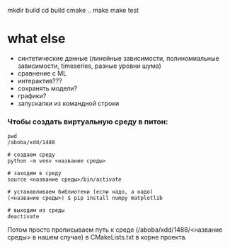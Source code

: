 mkdir build
  cd build
  cmake ..
  make
  make test

# what else
-   синтетические данные (линейные зависимости, полиномиальные зависимости, timeseries, разные уровни шума)
-   сравнение с ML
-   интерактив???
-   сохранять модели?
-   графики?
-   запускалки из командной строки

### Чтобы создать виртуальную среду в питон:
```
pwd
/aboba/xdd/1488

# создаем среду
python -m venv <название среды>

# заходим в среду
source <название среды>/bin/activate

# устанавливаем библиотеки (если надо, а надо)
(<название среды>) $ pip install numpy matplotlib

# выходим из среды
deactivate
```
Потом просто прописываем путь к среде (/aboba/xdd/1488/<название среды> в нашем случае) в CMakeLists.txt в корне проекта.